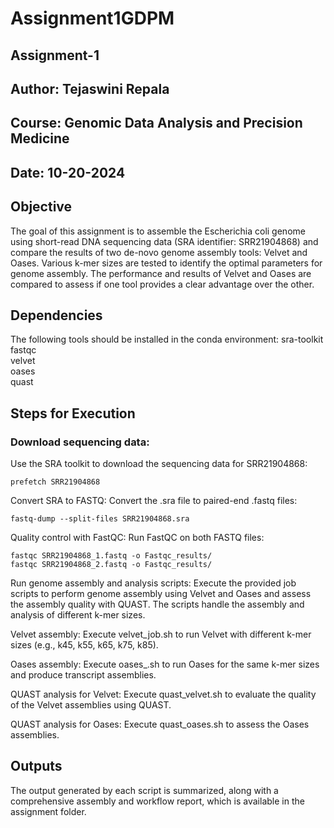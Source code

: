 # Assignment1GDPM
## Assignment-1
## Author: Tejaswini Repala
## Course: Genomic Data Analysis and Precision Medicine
## Date: 10-20-2024

## Objective
The goal of this assignment is to assemble the Escherichia coli genome using short-read DNA sequencing data (SRA identifier: SRR21904868) and compare the results of two de-novo genome assembly tools: Velvet and Oases. Various k-mer sizes are tested to identify the optimal parameters for genome assembly. The performance and results of Velvet and Oases are compared to assess if one tool provides a clear advantage over the other.

## Dependencies
The following tools should be installed in the conda environment:
sra-toolkit  
fastqc  
velvet  
oases  
quast

## Steps for Execution
### Download sequencing data:
Use the SRA toolkit to download the sequencing data for SRR21904868:

```
prefetch SRR21904868  
```
Convert SRA to FASTQ:
Convert the .sra file to paired-end .fastq files:

```
fastq-dump --split-files SRR21904868.sra
```  
Quality control with FastQC:
Run FastQC on both FASTQ files:

```
fastqc SRR21904868_1.fastq -o Fastqc_results/  
fastqc SRR21904868_2.fastq -o Fastqc_results/
``` 
Run genome assembly and analysis scripts:
Execute the provided job scripts to perform genome assembly using Velvet and Oases and assess the assembly quality with QUAST. The scripts handle the assembly and analysis of different k-mer sizes.

Velvet assembly:
Execute velvet_job.sh to run Velvet with different k-mer sizes (e.g., k45, k55, k65, k75, k85).

Oases assembly:
Execute oases_.sh to run Oases for the same k-mer sizes and produce transcript assemblies.

QUAST analysis for Velvet:
Execute quast_velvet.sh to evaluate the quality of the Velvet assemblies using QUAST.

QUAST analysis for Oases:
Execute quast_oases.sh to assess the Oases assemblies.

## Outputs
The output generated by each script is summarized, along with a comprehensive assembly and workflow report, which is available in the assignment folder.
